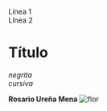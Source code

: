 Línea 1  
Línea 2
# Título
*negrita*  
_cursiva_

**Rosario Ureña Mena**
![flor](img/C:\Users\pf0953-1\Downloads)